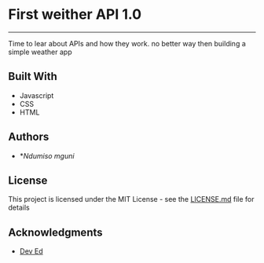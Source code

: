 # First weither API 1.0 
_____________________

Time to lear about APIs and how they work. no better way then building a simple weather app


## Built With

* Javascript
* CSS 
* HTML

## Authors

* **Ndumiso mguni* 

## License

This project is licensed under the MIT License - see the [LICENSE.md](LICENSE.md) file for details

## Acknowledgments

* [Dev Ed](https://www.youtube.com/watch?v=wPElVpR1rwA) 
